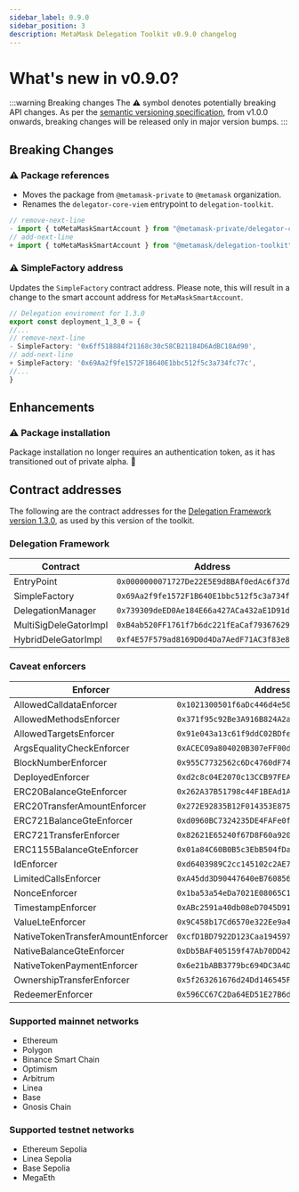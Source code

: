 ```yaml
---
sidebar_label: 0.9.0        
sidebar_position: 3
description: MetaMask Delegation Toolkit v0.9.0 changelog
---
```


# What's new in v0.9.0?

:::warning Breaking changes
The ⚠️ symbol denotes potentially breaking API changes.
As per the [semantic versioning specification](https://semver.org/#spec-item-4), from v1.0.0 onwards,
breaking changes will be released only in major version bumps.
:::

## Breaking Changes

### ⚠️ Package references

- Moves the package from `@metamask-private` to `@metamask` organization. 
- Renames the `delegator-core-viem` entrypoint to `delegation-toolkit`.

```typescript
// remove-next-line
- import { toMetaMaskSmartAccount } from "@metamask-private/delegator-core-viem";
// add-next-line
+ import { toMetaMaskSmartAccount } from "@metamask/delegation-toolkit";
```

### ⚠️ SimpleFactory address

Updates the `SimpleFactory` contract address. Please note, this will result in a change to the smart account address for `MetaMaskSmartAccount`. 

```typescript
// Delegation enviroment for 1.3.0
export const deployment_1_3_0 = {
//...
// remove-next-line
- SimpleFactory: '0x6ff518884f21168c30c58CB21184D6AdBC18Ad90',
// add-next-line
+ SimpleFactory: '0x69Aa2f9fe1572F1B640E1bbc512f5c3a734fc77c',
//...
}

```

## Enhancements

### ⚠️ Package installation

Package installation no longer requires an authentication token, as it has transitioned out of private alpha. 🎉

## Contract addresses

The following are the contract addresses for the
[Delegation Framework version 1.3.0](https://github.com/MetaMask/delegation-framework/blob/v1.3.0/documents/Deployments.md),
as used by this version of the toolkit.

### Delegation Framework

| Contract | Address |
|----------|---------|
| EntryPoint | `0x0000000071727De22E5E9d8BAf0edAc6f37da032` |
| SimpleFactory | `0x69Aa2f9fe1572F1B640E1bbc512f5c3a734fc77c` |
| DelegationManager | `0x739309deED0Ae184E66a427ACa432aE1D91d022e` |
| MultiSigDeleGatorImpl | `0xB4ab520FF1761f7b6dc221fEaCaf79367629Ed12` |
| HybridDeleGatorImpl | `0xf4E57F579ad8169D0d4Da7AedF71AC3f83e8D2b4` |

### Caveat enforcers

| Enforcer | Address |
|----------|---------|
| AllowedCalldataEnforcer | `0x1021300501f6aDc446d4e506053F55a8a63cB1d7` |
| AllowedMethodsEnforcer | `0x371f95c92Be3A916B824A2aE086Ed6db7A6193Fb` |
| AllowedTargetsEnforcer | `0x91e043a13c61f9ddC02BDfe38dCA02A7F5b7Cc88` |
| ArgsEqualityCheckEnforcer | `0xACEC09a804020B307eFF00df9AAfb1Cf656DF9Cf` |
| BlockNumberEnforcer | `0x955C7732562c6Dc4760dF749440f3ab28F46F608` |
| DeployedEnforcer | `0xd2c8c04E2070c13CCB97FEAa25D1915676AAC191` |
| ERC20BalanceGteEnforcer | `0x262A37B51798c44F1BEAd1A076703E4488887b78` |
| ERC20TransferAmountEnforcer | `0x272E92835B12F014353E8754808C67682e9dddFA` |
| ERC721BalanceGteEnforcer | `0xd0960BC7324235DE4FAFe0f2eDCff64313220CC8` |
| ERC721TransferEnforcer | `0x82621E65240f67D8F60a920F709127743A8D20A9` |
| ERC1155BalanceGteEnforcer | `0x01a84C60B0B5c3EbB504fDa60a8236eB7e2D6655` |
| IdEnforcer | `0xd6403989C2cc145102c2AE76E70D1317947ef587` |
| LimitedCallsEnforcer | `0xA45dd3D90447640eB76085637132a74E18b310E3` |
| NonceEnforcer | `0x1ba53a54eDa7021E08065C1C1943bCE91e0FceA3` |
| TimestampEnforcer | `0xABc2591a40db08eD7045D91A29B3DBC33082DB54` |
| ValueLteEnforcer | `0x9C458b17Cd6570e322Ee9a4180b309dAFD08e24C` |
| NativeTokenTransferAmountEnforcer | `0xcfD1BD7922D123Caa194597BF7A0073899a284Df` |
| NativeBalanceGteEnforcer | `0xDb5BAF405159f47Ab70DD424021ef114A450E101` |
| NativeTokenPaymentEnforcer | `0x6e21bABB3779bc694DC3A4DCeB35C1ecC1d9087b` |
| OwnershipTransferEnforcer | `0x5f263261676d24Dd146545F22E485708900B2B83` |
| RedeemerEnforcer | `0x596CC67C2Da64ED51E27B6d61f46e3F687E9182d` |

### Supported mainnet networks
- Ethereum
- Polygon
- Binance Smart Chain
- Optimism
- Arbitrum
- Linea
- Base
- Gnosis Chain

### Supported testnet networks
- Ethereum Sepolia
- Linea Sepolia
- Base Sepolia
- MegaEth